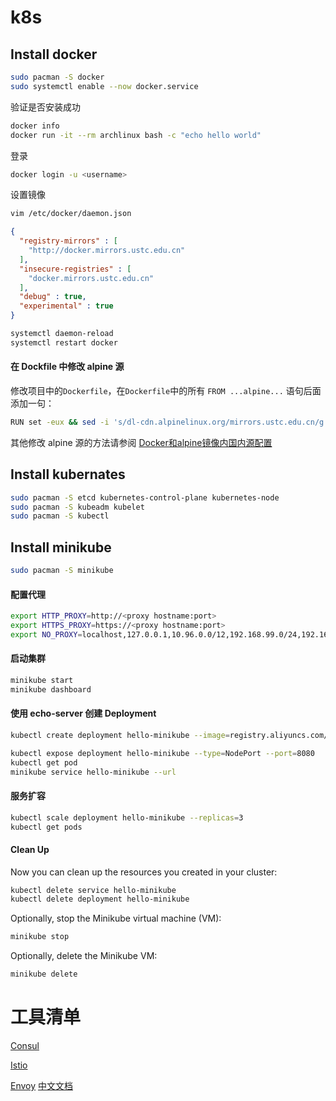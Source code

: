 # k8s

## Install docker

```bash
sudo pacman -S docker
sudo systemctl enable --now docker.service
```

验证是否安装成功

```bash 
docker info
docker run -it --rm archlinux bash -c "echo hello world"
```

登录

```bash
docker login -u <username>
```

设置镜像

```bash
vim /etc/docker/daemon.json
```

```json
{
  "registry-mirrors" : [
    "http://docker.mirrors.ustc.edu.cn"
  ],
  "insecure-registries" : [
    "docker.mirrors.ustc.edu.cn"
  ],
  "debug" : true,
  "experimental" : true
}
```

```bash
systemctl daemon-reload
systemctl restart docker
```

#### 在 Dockfile 中修改 alpine 源 

修改项目中的`Dockerfile`，在`Dockerfile`中的所有 `FROM ...alpine...` 语句后面添加一句：

```bash
RUN set -eux && sed -i 's/dl-cdn.alpinelinux.org/mirrors.ustc.edu.cn/g' /etc/apk/repositories
```

其他修改 alpine 源的方法请参阅 [Docker和alpine镜像内国内源配置](https://blog.csdn.net/shuizhongmose/article/details/108992380)

## Install kubernates

```bash
sudo pacman -S etcd kubernetes-control-plane kubernetes-node
sudo pacman -S kubeadm kubelet
sudo pacman -S kubectl
```

## Install minikube

```bash
sudo pacman -S minikube
```

#### 配置代理

```bash
export HTTP_PROXY=http://<proxy hostname:port>
export HTTPS_PROXY=https://<proxy hostname:port>
export NO_PROXY=localhost,127.0.0.1,10.96.0.0/12,192.168.99.0/24,192.168.39.0/24
```

#### 启动集群

```bash
minikube start
minikube dashboard
```

#### 使用 echo-server 创建 Deployment

```bash
kubectl create deployment hello-minikube --image=registry.aliyuncs.com/google_containers/echoserver:1.10

kubectl expose deployment hello-minikube --type=NodePort --port=8080
kubectl get pod
minikube service hello-minikube --url
```

#### 服务扩容

```bash
kubectl scale deployment hello-minikube --replicas=3
kubectl get pods
```

#### Clean Up

Now you can clean up the resources you created in your cluster:

```bash
kubectl delete service hello-minikube
kubectl delete deployment hello-minikube
```

Optionally, stop the Minikube virtual machine (VM):

```bash
minikube stop
```

Optionally, delete the Minikube VM:

```bash
minikube delete
```

# 工具清单

[Consul](https://www.consul.io/)

[Istio](https://istio.io/)

[Envoy](https://www.envoyproxy.io/) [中文文档](https://www.servicemesher.com/envoy/)